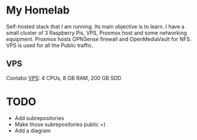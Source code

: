 # My Homelab

Self-hosted stack that I am running. Its main objective is to learn. I have a small cluster of 3 Raspberry Pis, VPS, Proxmox host and some networking equipment. Proxmox hosts OPNSense firewall and OpenMediaVault for NFS. VPS is used for all the Public traffic.

## VPS 

Contabo [VPS](https://contabo.com/?show=configurator&vserver_id=221): 4 CPUs, 8 GB RAM, 200 GB SDD

# TODO
- Add subrepositories
- Make those subrepositories public =)
- Add a diagram
